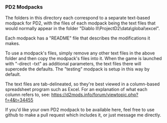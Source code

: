 ### PD2 Modpacks
The folders in this directory each correspond to a separate text-based modpack for PD2, with the files of each 
modpack being the text files that would normally appear in the folder "Diablo II\ProjectD2\data\global\excel".

Each modpack has a "README" file that describes the modifications it makes.

To use a modpack's files, simply remove any other text files in the above folder and then copy the modpack's files into it. 
When the game is launched with "-direct -txt" as additional parameters, the text files there will supercede the defaults. 
The "testing" modpack is setup in this way by default.

The text files are tab-delineated, so they're best viewed in a column-based spreadsheet program such as Excel.
For an explanation of what each column refers to, see: https://d2mods.info/forum/viewtopic.php?f=4&t=34455

If you'd like your own PD2 modpack to be available here, feel free to use github to make a pull request which includes it, or just message me directly.
